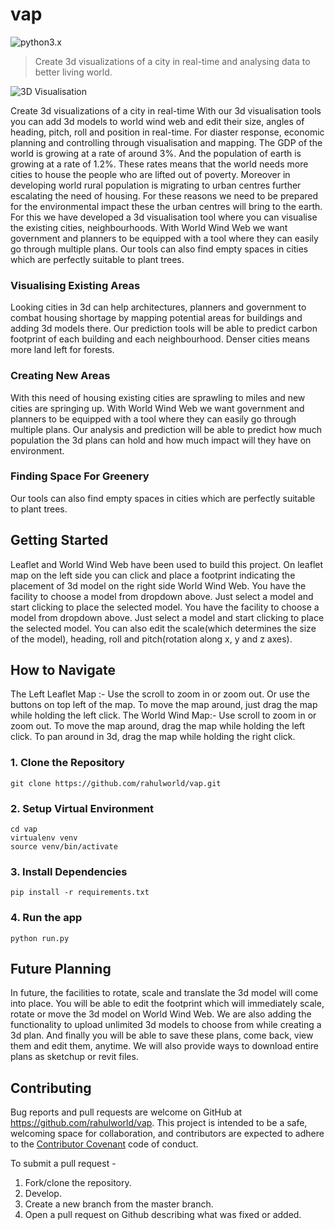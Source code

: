 # vap
![python3.x](https://img.shields.io/badge/python-3.x-brightgreen.svg)

> Create 3d visualizations of a city in real-time and analysing data to better living world.

<!-- [Implemented OAT methods](https://github.com/rahulworld/Data-analysis/blob/master/examples/README.md) -->

![3D Visualisation](screenshots/mainpage.png)

Create 3d visualizations of a city in real-time With our 3d visualisation tools you can add 3d models to world wind web and edit their size, angles of heading, pitch, roll and position in real-time. For diaster response, economic planning and controlling through visualisation and mapping. The GDP of the world is growing at a rate of around 3%. And the population of earth is growing at a rate of 1.2%. These rates means that the world needs more cities to house the people who are lifted out of poverty. Moreover in developing world rural population is migrating to urban centres further escalating the need of housing. For these reasons we need to be prepared for the environmental impact these the urban centres will bring to the earth. For this we have developed a 3d visualisation tool where you can visualise the existing cities, neighbourhoods. With World Wind Web we want government and planners to be equipped with a tool where they can easily go through multiple plans.
Our tools can also find empty spaces in cities which are perfectly suitable to plant trees.

### Visualising Existing Areas
Looking cities in 3d can help architectures, planners and government to combat housing shortage by mapping potential areas for buildings and adding 3d models there. Our prediction tools will be able to predict carbon footprint of each building and each neighbourhood. Denser cities means more land left for forests.

### Creating New Areas
With this need of housing existing cities are sprawling to miles and new cities are springing up. With World Wind Web we want government and planners to be equipped with a tool where they can easily go through multiple plans. Our analysis and prediction will be able to predict how much population the 3d plans can hold and how much impact will they have on environment.

### Finding Space For Greenery
Our tools can also find empty spaces in cities which are perfectly suitable to plant trees.

## Getting Started
Leaflet and World Wind Web have been used to build this project.
On leaflet map on the left side you can click and place a footprint indicating the placement of 3d model on the right side World Wind Web.
You have the facility to choose a model from dropdown above. Just select a model and start clicking to place the selected model.
You have the facility to choose a model from dropdown above. Just select a model and start clicking to place the selected model.
You can also edit the scale(which determines the size of the model), heading, roll and pitch(rotation along x, y and z axes).

## How to Navigate
The Left Leaflet Map :- Use the scroll to zoom in or zoom out. Or use the buttons on top left of the map. To move the map around, just drag the map while holding the left click.
The World Wind Map:- Use scroll to zoom in or zoom out. To move the map around, drag the map while holding the left click. To pan around in 3d, drag the map while holding the right click.

### 1. Clone the Repository
```
git clone https://github.com/rahulworld/vap.git
```

### 2. Setup Virtual Environment
```
cd vap
virtualenv venv
source venv/bin/activate
```

### 3. Install Dependencies
```
pip install -r requirements.txt
```

### 4. Run the app
```
python run.py

```
## Future Planning
In future, the facilities to rotate, scale and translate the 3d model will come into place. You will be able to edit the footprint which will immediately scale, rotate or move the 3d model on World Wind Web.
We are also adding the functionality to upload unlimited 3d models to choose from while creating a 3d plan.
And finally you will be able to save these plans, come back, view them and edit them, anytime. We will also provide ways to download entire plans as sketchup or revit files.

## Contributing

Bug reports and pull requests are welcome on GitHub at https://github.com/rahulworld/vap. This project is intended to be a safe, welcoming space for collaboration, and contributors are expected to adhere to the [Contributor Covenant](http://contributor-covenant.org) code of conduct.

To submit a pull request - 

1. Fork/clone the repository.
2. Develop.
3. Create a new branch from the master branch.
4. Open a pull request on Github describing what was fixed or added.

